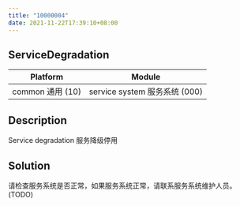```yaml
---
title: "10000004"
date: 2021-11-22T17:39:10+08:00
---
```

## ServiceDegradation
| Platform                   | Module
|----------------------------|----------|
| common 通用 (10) | service system 服务系统 (000) |

## Description
Service degradation 服务降级停用

## Solution
请检查服务系统是否正常，如果服务系统正常，请联系服务系统维护人员。(TODO)